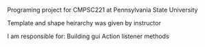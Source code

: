 Programing project for CMPSC221 at Pennsylvania State University

Template and shape heirarchy was given by instructor

I am responsible for:
  Building gui
  Action listener methods
